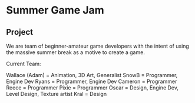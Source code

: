 # Summer Game Jam

## Project
We are  team of beginner-amateur game developers with the intent of using the massive summer break as a motive to create a game. 

Current Team:

Wallace (Adam) = Animation, 3D Art, Generalist
SnowB = Programmer, Engine Dev
Ryans = Programmer, Engine Dev
Cameron = Programmer
Reece = Programmer
Pixie = Programmer
Oscar = Design, Engine Dev, Level Design, Texture artist
Kral = Design
